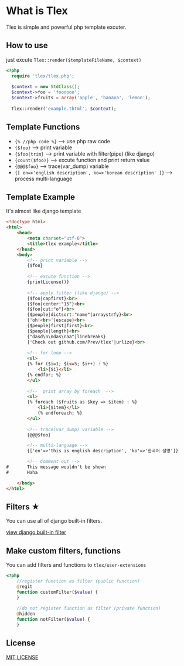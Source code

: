# What is Tlex
Tlex is simple and powerful php template excuter.


## How to use
just excute `Tlex::render($templateFileName, $context)`

```php
<?php
  require 'tlex/tlex.php';
  
  $context = new StdClass();
  $context->foo = 'foooooo';
  $context->fruits = array('apple', 'banana', 'lemon');
	
  Tlex::render('example.thtml', $context);
```


## Template Functions
+ `{% //php code %}`			--> use php raw code
+ `{$foo}`				--> print variable
+ `{$foo|trim}`			  	--> print variable with filter(pipe) (like django)
+ `{count($foo)}`		  	--> excute function and print return value
+ `{@@@$foo}`			    	--> trace(var_dump) variable
+ `{[ en=>'english description', ko=>'korean description' ]}`		--> process multi-language


## Template Example
It's almost like django template

```html
<!doctype html>
<html>
	<head>
		<meta charset="utf-8">
		<title>tlex example</title>
	</head>
	<body>
		<!-- print variable -->
		{$foo}
	
		<!-- excute function -->
		{printLicense()}
		
		<!-- apply filter (like django) -->
		{$foo|capfirst}<br>
		{$foo|center:"15"}<br>
		{$foo|cut:"o"}<br>
		{$people|dictsort:"name"|arraystrfy}<br>
		{'oh!<br>'|escape}<br>
		{$people|first|first}<br>
		{$people|length}<br>
		{"dasd\n\ndas\naa"|linebreaks}
		{'Check out github.com/Prev/tlex'|urlize}<br>
		
		<!-- for loop -->
		<ul>
		{% for ($i=1; $i<=5; $i++) : %}
			<li>{$i}</li>
		{% endfor; %}
		</ul>
	
		<!--  print array by foreach  -->
		<ul>
		{% foreach ($fruits as $key => $item) : %}
			<li>{$item}</li>
			{% endforeach; %}
		</ul>
		
		<!-- trace(var_dump) variable -->
		{@@@$foo}

		<!-- multi-language -->
		{['en'=>'this is english description', 'ko'=>'한국어 설명']}

		<!-- Comment out -->
#		This message wouldn't be shown
#		Haha

	</body>
</html>

```


## Filters ★
You can use all of django built-in filters.

[view django built-in filter](https://docs.djangoproject.com/en/dev/ref/templates/builtins/#built-in-filter-reference)



## Make custom filters, functions
You can add filters and functions to `tlex/user-extensions`

```php
<?php
	//register function as filter (public function)
	@regit
	function customFilter($value) {
	}
	
	//do not register function as filter (private function)
	@hidden
	function notFilter($value) {
	}
```


## License
[MIT LICENSE](https://github.com/Prev/tlex/blob/master/LICENSE)

